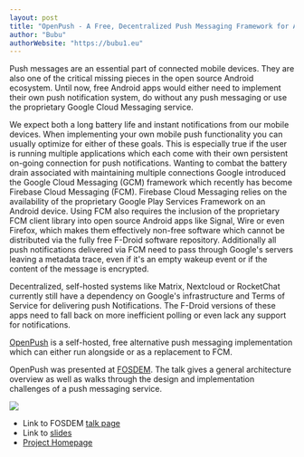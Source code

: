```yaml
---
layout: post
title: "OpenPush - A Free, Decentralized Push Messaging Framework for Android"
author: "Bubu"
authorWebsite: "https://bubu1.eu"
---
```


Push messages are an essential part of connected mobile devices. They are also one of the critical missing pieces in the open source Android ecosystem. Until now, free Android apps would either need to implement their own push notification system, do without any push messaging or use the proprietary Google Cloud Messaging service.

We expect both a long battery life and instant notifications from our mobile devices. When implementing your own mobile push functionality you can usually optimize for either of these goals. This is especially true if the user is running multiple applications which each come with their own persistent on-going connection for push notifications. Wanting to combat the battery drain associated with maintaining multiple connections Google introduced the Google Cloud Messaging (GCM) framework which recently has become Firebase Cloud Messaging (FCM). Firebase Cloud Messaging relies on the availability of the proprietary Google Play Services Framework on an Android device. Using FCM also requires the inclusion of the proprietary FCM client library into open source Android apps like Signal, Wire or even Firefox, which makes them effectively non-free software which cannot be distributed via the fully free F-Droid software repository. Additionally all push notifications delivered via FCM need to pass through Google's servers leaving a metadata trace, even if it's an empty wakeup event or if the content of the message is encrypted.

Decentralized, self-hosted systems like Matrix, Nextcloud or RocketChat currently still have a dependency on Google's infrastructure and Terms of Service for delivering push Notifications. The F-Droid versions of these apps need to fall back on more inefficient polling or even lack any support for notifications.

[OpenPush](https://bubu1.eu/openpush) is a self-hosted, free alternative push messaging implementation which can either run alongside or as a replacement to FCM. 

OpenPush was presented at [FOSDEM](https://fosdem.org/). The talk gives a general architecture overview as well as walks through the design and implementation challenges of a push messaging service.

<a class="video-preview" href="https://video.fosdem.org/2020/UA2.220/dip_openpush.webm">
    <img src="{{ site.baseurl }}/assets/posts/2020-02-03-openpush-talk/video-preview.png" />
</a>

* Link to FOSDEM [talk page](https://fosdem.org/2020/schedule/event/dip_openpush/)
* Link to [slides](https://bubu1.eu/openpush/openpush_fosdem20.pdf)
* [Project Homepage](https://bubu1.eu/openpush)
